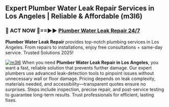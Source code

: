 ## Expert Plumber Water Leak Repair Services in Los Angeles | Reliable & Affordable (m3l6)  

<h3>🚿 ACT NOW 🌟==►► <a href="https://tinyurl.com/2ne6vx2x" rel="nofollow">Plumber Water Leak Repair 24/7</a></h3>

**Plumber Water Leak Repair** provides top-notch plumbing services in Los Angeles. From repairs to installations, enjoy free consultations + same-day service. Trusted Solutions 2025!

[![m3l6](https://i.imgur.com/4PFF4AK.jpeg)](https://tinyurl.com/2ne6vx2x)
When you need **Plumber Water Leak Repair in Los Angeles**, you want a fast, reliable solution that prevents further damage. Our expert plumbers use advanced leak-detection tools to pinpoint issues without unnecessary wall or floor damage. Pricing depends on leak complexity, materials needed, and accessibility—transparent quotes ensure no surprises. Steps include inspection, precise repair, and post-service testing to guarantee long-term results. Trust professionals for efficient, lasting fixes.